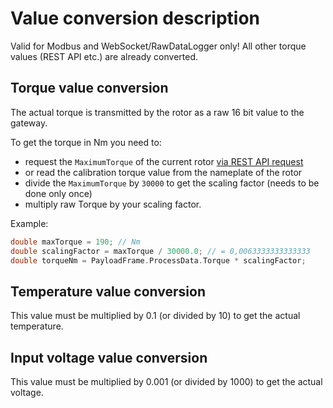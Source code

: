 
# Value conversion description

Valid for Modbus and WebSocket/RawDataLogger only! All other torque values (REST API etc.) are already converted.

## Torque value conversion

The actual torque is transmitted by the rotor as a raw 16 bit value to the gateway.

To get the torque in Nm you need to:

- request the `MaximumTorque` of the current rotor [via REST API request](../REST-API/README.md)
- or read the calibration torque value from the nameplate of the rotor
- divide the `MaximumTorque` by `30000` to get the scaling factor (needs to be done only once)
- multiply raw Torque by your scaling factor.

Example:

```c
double maxTorque = 190; // Nm
double scalingFactor = maxTorque / 30000.0; // = 0,0063333333333333
double torqueNm = PayloadFrame.ProcessData.Torque * scalingFactor;
```

## Temperature value conversion

This value must be multiplied by 0.1 (or divided by 10) to get the actual temperature.

## Input voltage value conversion

This value must be multiplied by 0.001 (or divided by 1000) to get the actual voltage.
